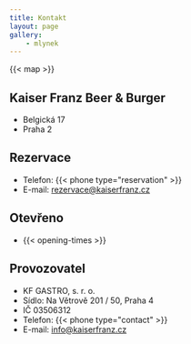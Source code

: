 ```yaml
---
title: Kontakt
layout: page
gallery:
    - mlynek
---
```


{{< map >}}

## Kaiser Franz Beer & Burger
- Belgická 17
- Praha 2

## Rezervace
- Telefon: {{< phone type="reservation" >}}
- E-mail: [rezervace@kaiserfranz.cz](mailto:rezervace@kaiserfranz.cz)

## Otevřeno
- {{< opening-times >}}

## Provozovatel
- KF GASTRO, s. r. o.
- Sídlo: Na Větrově 201 / 50, Praha 4
- IČ 03506312
- Telefon: {{< phone type="contact" >}}
- E-mail: [info@kaiserfranz.cz](mailto:info@kaiserfranz.cz)
